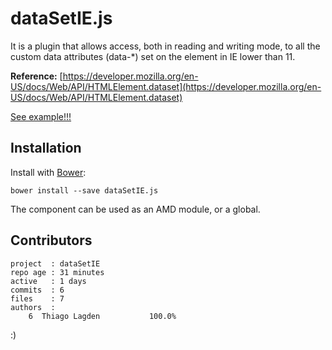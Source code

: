 # dataSetIE.js

It is a plugin that allows access, both in reading and writing mode, to all the custom data attributes (data-*) set on the element in IE lower than 11.

**Reference:** [https://developer.mozilla.org/en-US/docs/Web/API/HTMLElement.dataset](https://developer.mozilla.org/en-US/docs/Web/API/HTMLElement.dataset)

[See example!!!](http://lagden.github.io/data-set-IE)

## Installation

Install with [Bower](http://bower.io):

```
bower install --save dataSetIE.js
```

The component can be used as an AMD module, or a global.

## Contributors

    project  : dataSetIE
    repo age : 31 minutes
    active   : 1 days
    commits  : 6
    files    : 7
    authors  :
        6  Thiago Lagden           100.0%

:)